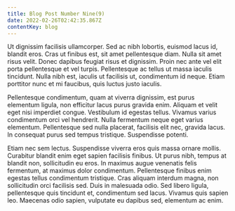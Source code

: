 ```yaml
---
title: Blog Post Number Nine(9)
date: 2022-02-26T02:42:35.867Z
contentKey: blog
---
```


Ut dignissim facilisis ullamcorper. Sed ac nibh lobortis, euismod lacus id, blandit eros. Cras ut finibus est, sit amet pellentesque diam. Nulla sit amet risus velit. Donec dapibus feugiat risus et dignissim. Proin nec ante vel elit porta pellentesque et vel turpis. Pellentesque ac tellus ut massa iaculis tincidunt. Nulla nibh est, iaculis ut facilisis ut, condimentum id neque. Etiam porttitor nunc et mi faucibus, quis luctus justo iaculis.

Pellentesque condimentum, quam at viverra dignissim, est purus elementum ligula, non efficitur lacus purus gravida enim. Aliquam et velit eget nisi imperdiet congue. Vestibulum id egestas tellus. Vivamus varius condimentum orci vel hendrerit. Nulla fermentum neque eget varius elementum. Pellentesque sed nulla placerat, facilisis elit nec, gravida lacus. In consequat purus sed tempus tristique. Suspendisse potenti.

Etiam nec sem lectus. Suspendisse viverra eros quis massa ornare mollis. Curabitur blandit enim eget sapien facilisis finibus. Ut purus nibh, tempus at blandit non, sollicitudin eu eros. In maximus augue venenatis felis fermentum, at maximus dolor condimentum. Pellentesque finibus enim egestas tellus condimentum tristique. Cras aliquam interdum magna, non sollicitudin orci facilisis sed. Duis in malesuada odio. Sed libero ligula, pellentesque quis tincidunt et, condimentum sed lacus. Vivamus quis sapien leo. Maecenas odio sapien, vulputate eu dapibus sed, elementum ac enim.
